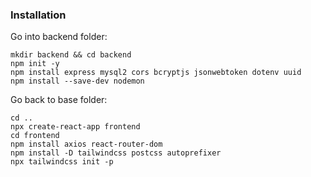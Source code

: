### Installation

Go into backend folder:
```
mkdir backend && cd backend
npm init -y
npm install express mysql2 cors bcryptjs jsonwebtoken dotenv uuid
npm install --save-dev nodemon
```

Go back to base folder:
```
cd ..
npx create-react-app frontend
cd frontend
npm install axios react-router-dom
npm install -D tailwindcss postcss autoprefixer
npx tailwindcss init -p
```